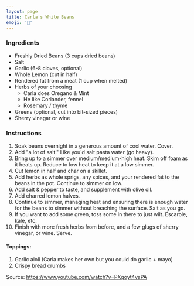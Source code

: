 ```yaml
---
layout: page
title: Carla's White Beans
emoji: '🍲'
---
```


### Ingredients

- Freshly Dried Beans (3 cups dried beans)
- Salt
- Garlic (6-8 cloves, optional)
- Whole Lemon (cut in half)
- Rendered fat from a meat (1 cup when melted)
- Herbs of your choosing
    - Carla does Oregano & Mint
    - He like Coriander, fennel
    - Rosemary / thyme
- Greens (optional, cut into bit-sized pieces)
- Sherry vinegar or wine

### Instructions

1. Soak beans overnight in a generous amount of cool water. Cover.
2. Add "a lot of salt." Like you'd salt pasta water (go heavy).
3. Bring up to a simmer over medium/medium-high heat. Skim off foam as it heats up. Reduce to low heat to keep it at a low simmer.
4. Cut lemon in half and char on a skillet.
5. Add herbs as whole sprigs, any spices, and your rendered fat to the beans in the pot. Continue to simmer on low.
6. Add salt & pepper to taste, and supplement with olive oil.
7. Add charred lemon halves.
8. Continue to simmer, managing heat and ensuring there is enough water for the beans to simmer without breaching the surface. Salt as you go.
9. If you want to add some green, toss some in there to just wilt. Escarole, kale, etc.
9. Finish with more fresh herbs from before, and a few glugs of sherry vinegar, or wine. Serve.

#### Toppings:

1. Garlic aioli (Carla makes her own but you could do garlic + mayo)
2. Crispy bread crumbs

Source: https://www.youtube.com/watch?v=PXqoyt4vsPA
